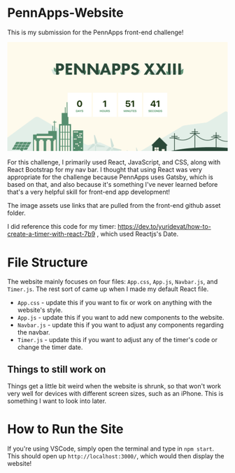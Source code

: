 # PennApps-Website
This is my submission for the PennApps front-end challenge!

![yayay](src/preview.png)

For this challenge, I primarily used React, JavaScript, and CSS, along with React Bootstrap for my nav bar. I thought that using React was very appropriate for the challenge because PennApps uses Gatsby, which is based on that, and also because it's something I've never learned before that's a very helpful skill for front-end app development!

The image assets use links that are pulled from the front-end github asset folder.

I did reference this code for my timer: https://dev.to/yuridevat/how-to-create-a-timer-with-react-7b9 , which used Reactjs's Date.

# File Structure

The website mainly focuses on four files: `App.css`, `App.js`, `Navbar.js`, and `Timer.js`. The rest sort of came up when I made my default React file.

* `App.css` - update this if you want to fix or work on anything with the website's style.
* `App.js` - update this if you want to add new components to the website.
* `Navbar.js` - update this if you want to adjust any components regarding the navbar.
* `Timer.js` - update this if you want to adjust any of the timer's code or change the timer date.

## Things to still work on

Things get a little bit weird when the website is shrunk, so that won't work very well for devices with different screen sizes, such as an iPhone. This is something I want to look into later.

# How to Run the Site

If you're using VSCode, simply open the terminal and type in `npm start`. This should open up `http://localhost:3000/`, which would then display the website!



